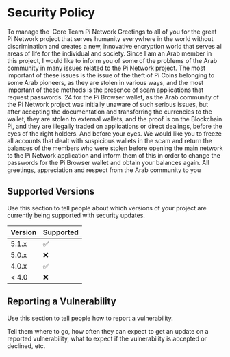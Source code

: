 # Security Policy 
To manage the  Core Team Pi Network
Greetings to all of you for the great Pi Network project that serves humanity everywhere in the world without discrimination and creates a new, innovative encryption world that serves all areas of life for the individual and society.
Since I am an Arab member in this project, I would like to inform you of some of the problems of the Arab community in many issues related to the Pi Network project. The most important of these issues is the issue of the theft of Pi Coins belonging to some Arab pioneers, as they are stolen in various ways, and the most important of these methods is the presence of scam applications that request passwords. 24 for the Pi Browser wallet, as the Arab community of the Pi Network project was initially unaware of such serious issues, but after accepting the documentation and transferring the currencies to the wallet, they are stolen to external wallets, and the proof is on the Blockchain Pi, and they are illegally traded on applications or direct dealings, before the eyes of the right holders. And before your eyes.
We would like you to freeze all accounts that dealt with suspicious wallets in the scam and return the balances of the members who were stolen before opening the main network to the Pi Network application and inform them of this in order to change the passwords for the Pi Browser wallet and obtain your balances again.
All greetings, appreciation and respect from the Arab community to you

## Supported Versions

Use this section to tell people about which versions of your project are
currently being supported with security updates.

| Version | Supported          |
| ------- | ------------------ |
| 5.1.x   | :white_check_mark: |
| 5.0.x   | :x:                |
| 4.0.x   | :white_check_mark: |
| < 4.0   | :x:                |

## Reporting a Vulnerability

Use this section to tell people how to report a vulnerability.

Tell them where to go, how often they can expect to get an update on a
reported vulnerability, what to expect if the vulnerability is accepted or
declined, etc.
